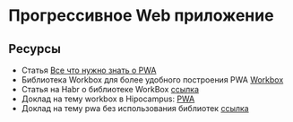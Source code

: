 # Прогрессивное Web приложение

## Ресурсы

- Статья [Все что нужно знать о PWA](https://habr.com/ru/company/wrike/blog/481240/)
- Библиотека Workbox для более удобного построения PWA [Workbox](https://developers.google.com/web/tools/workbox)
- Статья на Habr о библиотеке WorkBox [ссылка](https://habr.com/ru/company/domclick/blog/523106/)
- Доклад на тему workbox в Hipocampus: [PWA](https://hc.zebrains.team/apps/files/?dir=/zbvideos/%D0%92%D0%BD%D1%83%D1%82%D1%80%D0%B5%D0%BD%D0%BD%D0%B8%D0%B5%20%D0%B4%D0%BE%D0%BA%D0%BB%D0%B0%D0%B4%D1%8B%20%D0%B8%20%D0%BE%D0%B1%D1%83%D1%87%D0%B5%D0%BD%D0%B8%D0%B5&openfile=71432)
- Доклад на тему pwa без использования библиотек [ссылка](https://hc.zebrains.team/apps/files/?dir=/zbvideos/%D0%92%D0%BD%D1%83%D1%82%D1%80%D0%B5%D0%BD%D0%BD%D0%B8%D0%B5%20%D0%B4%D0%BE%D0%BA%D0%BB%D0%B0%D0%B4%D1%8B%20%D0%B8%20%D0%BE%D0%B1%D1%83%D1%87%D0%B5%D0%BD%D0%B8%D0%B5&openfile=164048)
